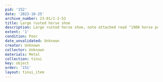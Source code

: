 ```yaml
---
pid: '152'
date: '2023-10-25'
archive_number: 23-01/1-2-53
title: Large rusted horse shoe
description: Large rusted horse shoe, note attached read "1900 horse power"
extent: '1'
condition: Poor
date_unvalidated: Unknown
creator: Unknown
collector: Unknown
materials: Metal
collection: tinui
key: object
order: '151'
layout: tinui_item
---
```

